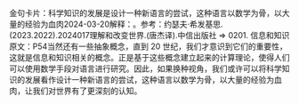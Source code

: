 

金句卡片：科学知识的发展是设计一种新语言的尝试，这种语言以数学为骨，以大量的经验为血肉2024-03-20解释：。参考：约瑟夫·希发基思.(2023.2022).2024017理解和改变世界.(唐杰译).中信出版社 => 0201. 信息和知识原文：P54当然还有一些抽象概念，直到 20 世纪，我们才意识到它们的重要性，这就是信息和知识相关的概念。正是基于这些概念建立起来的计算理论，使得人们可以使用数学手段对语言进行研究。因此，如果换种视角，我们或许可以将科学知识的发展看作设计一种新语言的尝试，这种语言以数学为骨，以大量的经验为血肉，让我们对世界有了更深刻的认知。